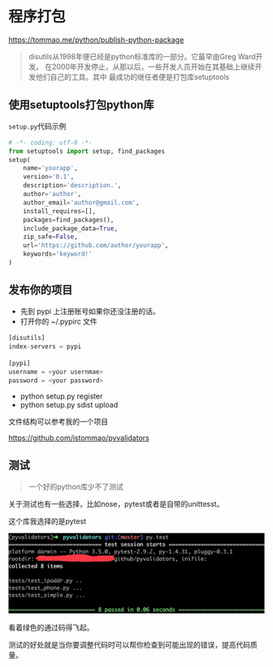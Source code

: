 # 程序打包


https://tommao.me/python/publish-python-package


> disutils从1998年便已经是python标准库的一部分。它最早由Greg Ward开发。
在2000年开发停止，从那以后，一些开发人员开始在其基础上继续开发他们自己的工具。其中
最成功的继任者便是打包库setuptools


## 使用setuptools打包python库

`setup.py`代码示例

```python
# -*- coding: utf-8 -*-
from setuptools import setup, find_packages
setup(
    name='yourapp',
    version='0.1',
    description='description.',
    author='author',
    author_email='author@gmail.com',
    install_requires=[],
    packages=find_packages(),
    include_package_data=True,
    zip_safe=False,
    url='https://github.com/author/yourapp',
    keywords='keyword!'
)
```

## 发布你的项目

- 先到 pypi 上注册账号如果你还没注册的话。
- 打开你的 ~/.pypirc 文件

```python
[disutils]
index-servers = pypi

[pypi]
username = <your usernmae>
password = <your password>
```

- python setup.py register
- python setup.py sdist upload

文件结构可以参考我的一个项目

https://github.com/istommao/pyvalidators

## 测试

> 一个好的python库少不了测试

关于测试也有一些选择，比如nose，pytest或者是自带的unittesst。

这个库我选择的是pytest


![](./_image/2017-05-23-15-07-56.jpg)


看着绿色的通过码得飞起。

测试的好处就是当你要调整代码时可以帮你检查到可能出现的错误，提高代码质量。
